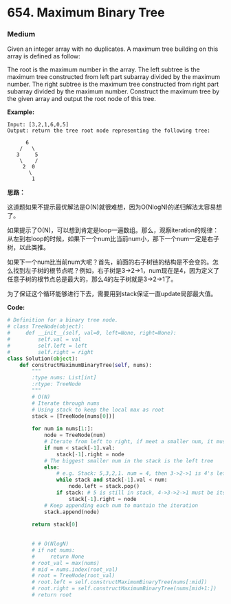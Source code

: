 # 654. Maximum Binary Tree
### Medium

Given an integer array with no duplicates. A maximum tree building on this array is defined as follow:

The root is the maximum number in the array.
The left subtree is the maximum tree constructed from left part subarray divided by the maximum number.
The right subtree is the maximum tree constructed from right part subarray divided by the maximum number.
Construct the maximum tree by the given array and output the root node of this tree.

**Example:**

```
Input: [3,2,1,6,0,5]
Output: return the tree root node representing the following tree:

      6
    /   \
   3     5
    \    / 
     2  0   
       \
        1
```

**思路：**

这道题如果不提示最优解法是O(N)就很难想，因为O(NlogN)的递归解法太容易想了。

如果提示了O(N)，可以想到肯定是loop一遍数组。那么，观察iteration的规律：从左到右loop的时候，如果下一个num比当前num小，那下一个num一定是右子树，以此类推。

如果下一个num比当前num大呢？首先，前面的右子树链的结构是不会变的。怎么找到左子树的根节点呢？例如，右子树是3->2->1，num现在是4，因为定义了任意子树的根节点总是最大的，那么4的左子树就是3->2->1了。

为了保证这个循环能够进行下去，需要用到stack保证一直update局部最大值。

**Code:**
```python
# Definition for a binary tree node.
# class TreeNode(object):
#     def __init__(self, val=0, left=None, right=None):
#         self.val = val
#         self.left = left
#         self.right = right
class Solution(object):
    def constructMaximumBinaryTree(self, nums):
        """
        :type nums: List[int]
        :rtype: TreeNode
        """
        # O(N)
        # Iterate through nums
        # Using stack to keep the local max as root
        stack = [TreeNode(nums[0])]
        
        for num in nums[1:]:
            node = TreeNode(num)
            # Iterate from left to right, if meet a smaller num, it must be right tree
            if num < stack[-1].val:
                stack[-1].right = node
            # The biggest smaller num in the stack is the left tree
            else:
                # e.g. Stack: 5,3,2,1. num = 4, then 3->2->1 is 4's left tree
                while stack and stack[-1].val < num:
                    node.left = stack.pop()
                if stack: # 5 is still in stack, 4->3->2->1 must be its right
                    stack[-1].right = node
            # Keep appending each num to mantain the iteration
            stack.append(node)
        
        return stack[0]
        
        
        # # O(NlogN)
        # if not nums:
        #     return None
        # root_val = max(nums)
        # mid = nums.index(root_val)
        # root = TreeNode(root_val)
        # root.left = self.constructMaximumBinaryTree(nums[:mid])
        # root.right = self.constructMaximumBinaryTree(nums[mid+1:])
        # return root
```
